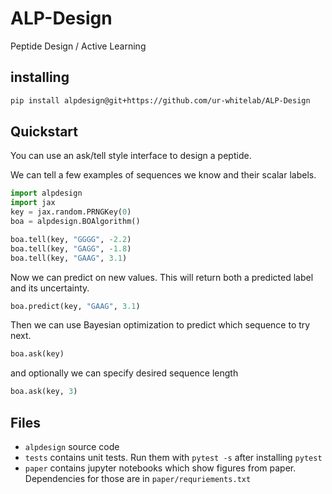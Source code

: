 # ALP-Design

Peptide Design / Active Learning

## installing

```bash
pip install alpdesign@git+https://github.com/ur-whitelab/ALP-Design
```

## Quickstart
You can use an ask/tell style interface to design a peptide.

We can tell a few examples of sequences we know and their scalar labels.

```py
import alpdesign
import jax
key = jax.random.PRNGKey(0)
boa = alpdesign.BOAlgorithm()

boa.tell(key, "GGGG", -2.2)
boa.tell(key, "GAGG", -1.8)
boa.tell(key, "GAAG", 3.1)
```

Now we can predict on new values. This will return both a predicted label and its uncertainty.

```py
boa.predict(key, "GAAG", 3.1)
```

Then we can use Bayesian optimization to predict which sequence to try next.

```py
boa.ask(key)
```

and optionally we can specify desired sequence length
```py
boa.ask(key, 3)
```

## Files

* `alpdesign` source code
* `tests` contains unit tests. Run them with `pytest -s` after installing `pytest`
* `paper` contains jupyter notebooks which show figures from paper. Dependencies for those are in `paper/requriements.txt`
